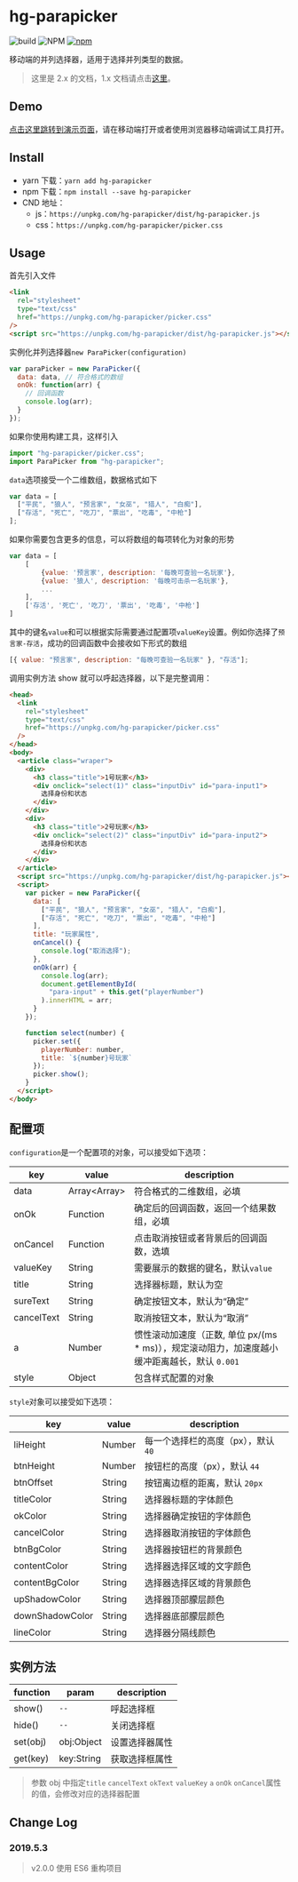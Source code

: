 # hg-parapicker

![build](https://travis-ci.org/hamger/hg-parapicker.svg?branch=master)
![NPM](https://img.shields.io/npm/l/hg-parapicker.svg?color=orange)
[![npm](https://img.shields.io/npm/v/hg-parapicker.svg?color=blue)](https://www.npmjs.com/package/hg-parapicker)

移动端的并列选择器，适用于选择并列类型的数据。

> 这里是 2.x 的文档，1.x 文档请点击[这里](https://github.com/hamger/hg-parapicker/tree/v1.x)。

## Demo

[点击这里跳转到演示页面](https://hamger.github.io/hg-parapicker/)，请在移动端打开或者使用浏览器移动端调试工具打开。

## Install

- yarn 下载：`yarn add hg-parapicker`
- npm 下载：`npm install --save hg-parapicker`
- CND 地址：
  - js：`https://unpkg.com/hg-parapicker/dist/hg-parapicker.js`
  - css：`https://unpkg.com/hg-parapicker/picker.css`

## Usage

首先引入文件

```html
<link
  rel="stylesheet"
  type="text/css"
  href="https://unpkg.com/hg-parapicker/picker.css"
/>
<script src="https://unpkg.com/hg-parapicker/dist/hg-parapicker.js"></script>
```

实例化并列选择器`new ParaPicker(configuration)`

```js
var paraPicker = new ParaPicker({
  data: data, // 符合格式的数组
  onOk: function(arr) {
    // 回调函数
    console.log(arr);
  }
});
```

如果你使用构建工具，这样引入

```js
import "hg-parapicker/picker.css";
import ParaPicker from "hg-parapicker";
```

`data`选项接受一个二维数组，数据格式如下

```js
var data = [
  ["平民", "狼人", "预言家", "女巫", "猎人", "白痴"],
  ["存活", "死亡", "吃刀", "票出", "吃毒", "中枪"]
];
```

如果你需要包含更多的信息，可以将数组的每项转化为对象的形势

```js
var data = [
    [
        {value: '预言家', description: '每晚可查验一名玩家'},
        {value: '狼人', description: '每晚可击杀一名玩家'},
        ...
    ],
    ['存活', '死亡', '吃刀', '票出', '吃毒', '中枪']
]
```

其中的键名`value`和可以根据实际需要通过配置项`valueKey`设置。例如你选择了`预言家-存活`，成功的回调函数中会接收如下形式的数组

```js
[{ value: "预言家", description: "每晚可查验一名玩家" }, "存活"];
```

调用实例方法 show 就可以呼起选择器，以下是完整调用：

```html
<head>
  <link
    rel="stylesheet"
    type="text/css"
    href="https://unpkg.com/hg-parapicker/picker.css"
  />
</head>
<body>
  <article class="wraper">
    <div>
      <h3 class="title">1号玩家</h3>
      <div onclick="select(1)" class="inputDiv" id="para-input1">
        选择身份和状态
      </div>
    </div>
    <div>
      <h3 class="title">2号玩家</h3>
      <div onclick="select(2)" class="inputDiv" id="para-input2">
        选择身份和状态
      </div>
    </div>
  </article>
  <script src="https://unpkg.com/hg-parapicker/dist/hg-parapicker.js"></script>
  <script>
    var picker = new ParaPicker({
      data: [
        ["平民", "狼人", "预言家", "女巫", "猎人", "白痴"],
        ["存活", "死亡", "吃刀", "票出", "吃毒", "中枪"]
      ],
      title: "玩家属性",
      onCancel() {
        console.log("取消选择");
      },
      onOk(arr) {
        console.log(arr);
        document.getElementById(
          "para-input" + this.get("playerNumber")
        ).innerHTML = arr;
      }
    });

    function select(number) {
      picker.set({
        playerNumber: number,
        title: `${number}号玩家`
      });
      picker.show();
    }
  </script>
</body>
```

## 配置项

`configuration`是一个配置项的对象，可以接受如下选项：

| key        | value          | description                                                                                    |
| ---------- | -------------- | ---------------------------------------------------------------------------------------------- |
| data       | Array\<Array\> | 符合格式的二维数组，必填                                                                       |
| onOk       | Function       | 确定后的回调函数，返回一个结果数组，必填                                                       |
| onCancel   | Function       | 点击取消按钮或者背景后的回调函数，选填                                                         |
| valueKey   | String         | 需要展示的数据的键名，默认`value`                                                              |
| title      | String         | 选择器标题，默认为空                                                                           |
| sureText   | String         | 确定按钮文本，默认为“确定”                                                                     |
| cancelText | String         | 取消按钮文本，默认为“取消”                                                                     |
| a          | Number         | 惯性滚动加速度（正数, 单位 px/(ms \* ms)），规定滚动阻力，加速度越小缓冲距离越长，默认 `0.001` |
| style      | Object         | 包含样式配置的对象                                                                             |

`style`对象可以接受如下选项：

| key             | value  | description                         |
| --------------- | ------ | ----------------------------------- |
| liHeight        | Number | 每一个选择栏的高度（px），默认 `40` |
| btnHeight       | Number | 按钮栏的高度（px），默认 `44`       |
| btnOffset       | String | 按钮离边框的距离，默认 `20px`       |
| titleColor      | String | 选择器标题的字体颜色                |
| okColor         | String | 选择器确定按钮的字体颜色            |
| cancelColor     | String | 选择器取消按钮的字体颜色            |
| btnBgColor      | String | 选择器按钮栏的背景颜色              |
| contentColor    | String | 选择器选择区域的文字颜色            |
| contentBgColor  | String | 选择器选择区域的背景颜色            |
| upShadowColor   | String | 选择器顶部朦层颜色                  |
| downShadowColor | String | 选择器底部朦层颜色                  |
| lineColor       | String | 选择器分隔线颜色                    |

## 实例方法

| function | param      | description    |
| -------- | ---------- | -------------- |
| show()   | `--`       | 呼起选择框     |
| hide()   | `--`       | 关闭选择框     |
| set(obj) | obj:Object | 设置选择器属性 |
| get(key) | key:String | 获取选择框属性 |

> 参数 obj 中指定`title` `cancelText` `okText` `valueKey` `a` `onOk` `onCancel`属性的值，会修改对应的选择器配置

## Change Log

### 2019.5.3

> v2.0.0 使用 ES6 重构项目
